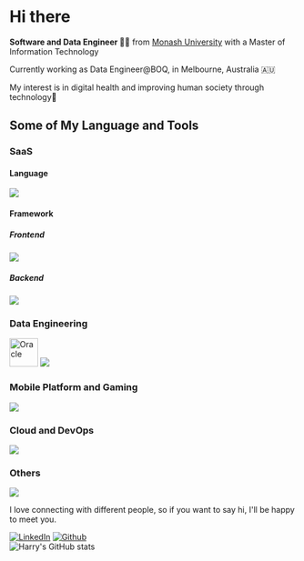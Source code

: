 <h1>Hi there</h1>

<p><b>Software and Data Engineer 👨‍💻</b> from <a href="https://monash.edu">Monash University<a> with a Master of Information Technology</br>
 </p>
<p>Currently working as Data Engineer@BOQ, in Melbourne, Australia 🇦🇺</p>
<p>My interest is in digital health and improving human society through technology🏥</p>
 
<h2>Some of My Language and Tools</h2>

<h3>SaaS</h3>
<h4>Language</h4>
<img src="https://skillicons.dev/icons?i=java,ts,js,html,css&perline=5" />
<h4>Framework</h4>
<h5>Frontend</h5>
<img src="https://skillicons.dev/icons?i=react,angular,astro,bootstrap,tailwind,materialui&perline=5" />
<h5>Backend</h5>
<img src="https://skillicons.dev/icons?i=nextjs,nestjs,nodejs,spring,flask,django,dotnet&perline=5" />

<h3>Data Engineering</h3>
<img width="50" src="https://user-images.githubusercontent.com/25181517/117208736-bdedc080-adf5-11eb-912f-61c7d43705f6.png" alt="Oracle" title="Oracle"/>
<img src="https://skillicons.dev/icons?i=py,pytorch,kafka,tensorflow,r,matlab,octave,mysql,postgres,mongo,cassandra,dynamodb,ipfs&perline=5" />
<h3>Mobile Platform and Gaming</h3>
<img src="https://skillicons.dev/icons?i=kotlin,swift,unity,unreal,cs&perline=3" />
<h3>Cloud and DevOps</h3>
<img src="https://skillicons.dev/icons?i=aws,azure,gcp,heroku,bash,terraform,cloudflare,git,docker,jenkins,githubactions&perline=5" />
<h3>Others</h3>
<img src="https://skillicons.dev/icons?i=rust,go,gherkin,latex,md,postman,figma,raspberrypi&perline=5" />

<p>I love connecting with different people, so if you want to say hi, I'll be happy to meet you.</p>

[![LinkedIn](https://img.shields.io/badge/-HarryZhan-blue?style=flat-square&logo=Linkedin&logoColor=white&link=https://www.linkedin.com/in/harry-zhan-watson-30486b134/)](https://www.linkedin.com/in/harry-zhan-watson-30486b134/)
[![Github](https://img.shields.io/github/followers/watanaberyunosuke?label=follow&style=social)](https://github.com/watanaberyunosuke) <br>
![Harry's GitHub stats](https://github-readme-stats.vercel.app/api?username=watanaberyunosuke&show_icons=true&theme=prussian)


